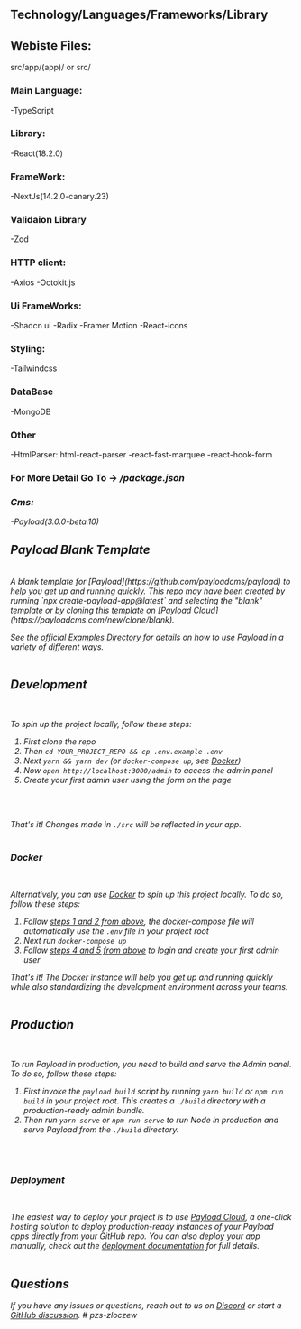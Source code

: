 <p>
  <h2>Technology/Languages/Frameworks/Library</h2>
</p>

<p>
  <h2>Webiste Files:</h2>
  src/app/(app)/
  or
  src/
</p>

<p>
  <h3>Main Language:</h3>
  -TypeScript
</p>

<p>
  <h3>Library:</h3>
  -React(18.2.0)
</p>

<p>
  <h3>FrameWork:</h3>
  -NextJs(14.2.0-canary.23)
</p>

<p>
  <h3>Validaion Library</h3>
  -Zod
</p>

<p>
  <h3>HTTP client:</h3>
  -Axios
  -Octokit.js
</p>

<p>
  <h3>Ui FrameWorks:</h3>
  -Shadcn ui
  -Radix
  -Framer Motion
  -React-icons
</p>

<p>
  <h3>Styling:</h3>
  -Tailwindcss
</p>

<p>
  <h3>DataBase</h3>
  -MongoDB
</p>
<p>
  <h3>Other</h3>
  -HtmlParser: html-react-parser
  -react-fast-marquee
  -react-hook-form
  
        
</p>
<h3>For More Detail Go To -> <i>/package.json</b> </h3>

<p>
  <h3>Cms:</h3>
  -Payload(3.0.0-beta.10)
</p>
<h2> Payload Blank Template</h2>
<br/>
A blank template for [Payload](https://github.com/payloadcms/payload) to help you get up and running quickly. This repo may have been created by running `npx create-payload-app@latest` and selecting the "blank" template or by cloning this template on [Payload Cloud](https://payloadcms.com/new/clone/blank).
<br/>

See the official [Examples Directory](https://github.com/payloadcms/payload/tree/main/examples) for details on how to use Payload in a variety of different ways.
<br/>
<br/>

## Development
<br/>

To spin up the project locally, follow these steps:
<br/>

1. First clone the repo  
1. Then `cd YOUR_PROJECT_REPO && cp .env.example .env`
1. Next `yarn && yarn dev` (or `docker-compose up`, see [Docker](#docker))
1. Now `open http://localhost:3000/admin` to access the admin panel
1. Create your first admin user using the form on the page
<br/>
<br/>

That's it! Changes made in `./src` will be reflected in your app.
<br/>
<br/>

### Docker
<br/>

Alternatively, you can use [Docker](https://www.docker.com) to spin up this project locally. To do so, follow these steps:

1. Follow [steps 1 and 2 from above](#development), the docker-compose file will automatically use the `.env` file in your project root
1. Next run `docker-compose up`
1. Follow [steps 4 and 5 from above](#development) to login and create your first admin user

That's it! The Docker instance will help you get up and running quickly while also standardizing the development environment across your teams.
<br/>
<br/>

## Production
<br/>

To run Payload in production, you need to build and serve the Admin panel. To do so, follow these steps:

1. First invoke the `payload build` script by running `yarn build` or `npm run build` in your project root. This creates a `./build` directory with a production-ready admin bundle.
1. Then run `yarn serve` or `npm run serve` to run Node in production and serve Payload from the `./build` directory.
<br/>
<br/>

### Deployment
<br/>

The easiest way to deploy your project is to use [Payload Cloud](https://payloadcms.com/new/import), a one-click hosting solution to deploy production-ready instances of your Payload apps directly from your GitHub repo. You can also deploy your app manually, check out the [deployment documentation](https://payloadcms.com/docs/production/deployment) for full details.
<br/>
<br/>

## Questions

If you have any issues or questions, reach out to us on [Discord](https://discord.com/invite/payload) or start a [GitHub discussion](https://github.com/payloadcms/payload/discussions).
#   p z s - z l o c z e w 
<br/>
<br/>
 
 
